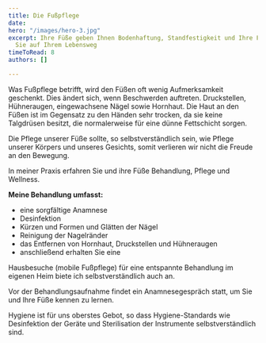 ```yaml
---
title: Die Fußpflege
date: 
hero: "/images/hero-3.jpg"
excerpt: Ihre Füße geben Ihnen Bodenhaftung, Standfestigkeit und Ihre Füße begleiten
  Sie auf Ihrem Lebensweg
timeToRead: 8
authors: []

---
```

Was Fußpflege betrifft, wird den Füßen oft wenig Aufmerksamkeit geschenkt. Dies ändert sich, wenn Beschwerden auftreten. Druckstellen, Hühneraugen, eingewachsene Nägel sowie Hornhaut. Die Haut an den Füßen ist im Gegensatz zu den Händen sehr trocken, da sie keine Talgdrüsen besitzt, die normalerweise für eine dünne Fettschicht sorgen.

Die Pflege unserer Füße sollte, so selbstverständlich sein, wie Pflege unserer Körpers und unseres Gesichts, somit verlieren wir nicht die Freude an den Bewegung.

  
 

In meiner Praxis erfahren Sie und ihre Füße Behandlung, Pflege und Wellness.

  
 **Meine Behandlung umfasst:**  
 - eine sorgfältige Anamnese  
 - Desinfektion  
 - Kürzen und Formen und Glätten der Nägel  
 - Reinigung der Nagelränder  
 - das Entfernen von Hornhaut, Druckstellen und Hühneraugen  
 - anschließend erhalten Sie eine   
   
 Hausbesuche (mobile Fußpflege) für eine entspannte Behandlung im eigenen Heim biete ich selbstverständlich auch an.

Vor der Behandlungsaufnahme findet ein Anamnesegespräch statt, um Sie und Ihre Füße kennen zu lernen.

Hygiene ist für uns oberstes Gebot, so dass Hygiene-Standards wie Desinfektion der Geräte und Sterilisation der Instrumente selbstverständlich sind.